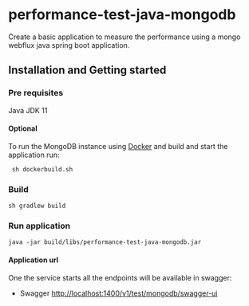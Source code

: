 # performance-test-java-mongodb
Create a basic application to measure the performance using a mongo webflux java spring boot application.

## Installation and Getting started

### Pre requisites
Java JDK 11 

#### Optional
To run the MongoDB instance using [Docker](https://docs.docker.com) and build and start the application run:
```shell script
 sh dockerbuild.sh 
```

### Build 
```shell script
sh gradlew build
```

### Run application 
```shell script
java -jar build/libs/performance-test-java-mongodb.jar
``` 

#### Application url ####
One the service starts all the endpoints will be available in swagger:
 
 - Swagger [http://localhost:1400/v1/test/mongodb/swagger-ui](http://localhost:1400/v1/test/mongodb/swagger-ui)


